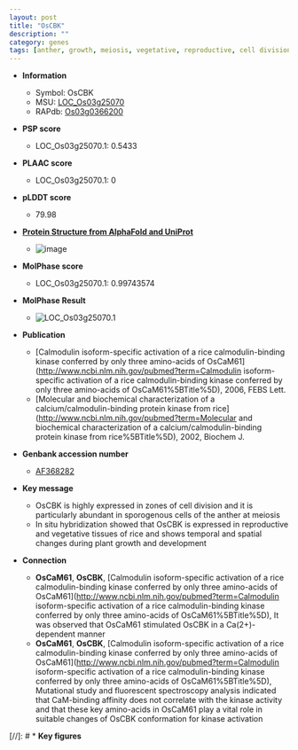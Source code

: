 ```yaml
---
layout: post
title: "OsCBK"
description: ""
category: genes
tags: [anther, growth, meiosis, vegetative, reproductive, cell division]
---
```


* **Information**  
    + Symbol: OsCBK  
    + MSU: [LOC_Os03g25070](http://rice.plantbiology.msu.edu/cgi-bin/ORF_infopage.cgi?orf=LOC_Os03g25070)  
    + RAPdb: [Os03g0366200](http://rapdb.dna.affrc.go.jp/viewer/gbrowse_details/irgsp1?name=Os03g0366200)  

* **PSP score**  
    + LOC_Os03g25070.1: 0.5433 

* **PLAAC score**  
    + LOC_Os03g25070.1: 0 

* **pLDDT score**
    + 79.98

* **[Protein Structure from AlphaFold and UniProt](https://www.uniprot.org/uniprotkb/Q10KY3/entry#structure)**
    + ![image](https://ricepsp.github.io/images/Q1/AF-Q10KY3-F1.png)

* **MolPhase score**
    + LOC_Os03g25070.1: 0.99743574

* **MolPhase Result**
    + ![LOC_Os03g25070.1](https://304243504.github.io/Pictures/LOC_Os03g/LOC_Os03g25070.1.png)

* **Publication**  
    + [Calmodulin isoform-specific activation of a rice calmodulin-binding kinase conferred by only three amino-acids of OsCaM61](http://www.ncbi.nlm.nih.gov/pubmed?term=Calmodulin isoform-specific activation of a rice calmodulin-binding kinase conferred by only three amino-acids of OsCaM61%5BTitle%5D), 2006, FEBS Lett.
    + [Molecular and biochemical characterization of a calcium/calmodulin-binding protein kinase from rice](http://www.ncbi.nlm.nih.gov/pubmed?term=Molecular and biochemical characterization of a calcium/calmodulin-binding protein kinase from rice%5BTitle%5D), 2002, Biochem J.

* **Genbank accession number**  
    + [AF368282](http://www.ncbi.nlm.nih.gov/nuccore/AF368282)

* **Key message**  
    + OsCBK is highly expressed in zones of cell division and it is particularly abundant in sporogenous cells of the anther at meiosis
    + In situ hybridization showed that OsCBK is expressed in reproductive and vegetative tissues of rice and shows temporal and spatial changes during plant growth and development

* **Connection**  
    + __OsCaM61__, __OsCBK__, [Calmodulin isoform-specific activation of a rice calmodulin-binding kinase conferred by only three amino-acids of OsCaM61](http://www.ncbi.nlm.nih.gov/pubmed?term=Calmodulin isoform-specific activation of a rice calmodulin-binding kinase conferred by only three amino-acids of OsCaM61%5BTitle%5D), It was observed that OsCaM61 stimulated OsCBK in a Ca(2+)-dependent manner
    + __OsCaM61__, __OsCBK__, [Calmodulin isoform-specific activation of a rice calmodulin-binding kinase conferred by only three amino-acids of OsCaM61](http://www.ncbi.nlm.nih.gov/pubmed?term=Calmodulin isoform-specific activation of a rice calmodulin-binding kinase conferred by only three amino-acids of OsCaM61%5BTitle%5D), Mutational study and fluorescent spectroscopy analysis indicated that CaM-binding affinity does not correlate with the kinase activity and that these key amino-acids in OsCaM61 play a vital role in suitable changes of OsCBK conformation for kinase activation

[//]: # * **Key figures**  


